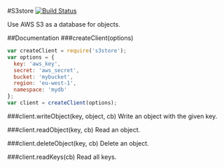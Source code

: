 
#S3store
[![Build Status](https://travis-ci.org/mirkokiefer/s3store.png?branch=master)](https://travis-ci.org/mirkokiefer/s3store)

Use AWS S3 as a database for objects.

##Documentation
###createClient(options)

``` js
var createClient = require('s3store');
var options = {
  key: 'aws_key',
  secret: 'aws_secret',
  bucket: 'mybucket',
  region: 'eu-west-1',
  namespace: 'mydb'
};
var client = createClient(options);
```

###client.writeObject(key, object, cb)
Write an object with the given key.

###client.readObject(key, cb)
Read an object.

###client.deleteObject(key, cb)
Delete an object.

###client.readKeys(cb)
Read all keys.

